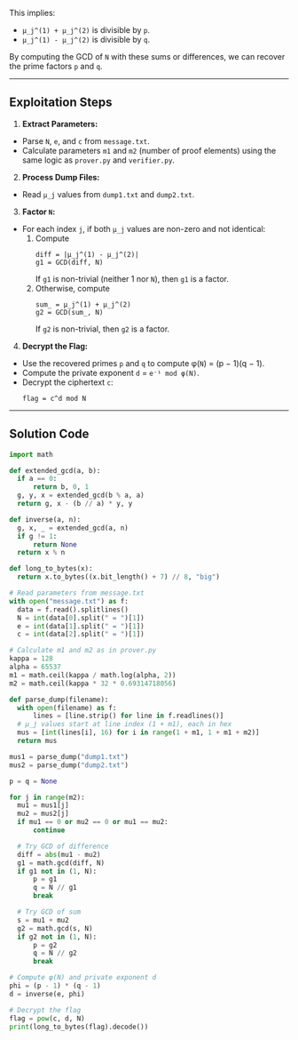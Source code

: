 This implies:
- `μ_j^(1) + μ_j^(2)` is divisible by `p`.
- `μ_j^(1) - μ_j^(2)` is divisible by `q`.

By computing the GCD of `N` with these sums or differences, we can recover the prime factors `p` and `q`.

---

## Exploitation Steps

1. **Extract Parameters:**
 - Parse `N`, `e`, and `c` from `message.txt`.
 - Calculate parameters `m1` and `m2` (number of proof elements) using the same logic as `prover.py` and `verifier.py`.

2. **Process Dump Files:**
 - Read `μ_j` values from `dump1.txt` and `dump2.txt`.

3. **Factor `N`:**
 - For each index `j`, if both `μ_j` values are non-zero and not identical:
   1. Compute 
      ```
      diff = |μ_j^(1) - μ_j^(2)|
      g1 = GCD(diff, N)
      ```
      If `g1` is non-trivial (neither 1 nor `N`), then `g1` is a factor.
   2. Otherwise, compute 
      ```
      sum_ = μ_j^(1) + μ_j^(2)
      g2 = GCD(sum_, N)
      ```
      If `g2` is non-trivial, then `g2` is a factor.

4. **Decrypt the Flag:**
 - Use the recovered primes `p` and `q` to compute φ(`N`) = (p − 1)(q − 1).
 - Compute the private exponent `d` = `e⁻¹ mod φ(N)`.
 - Decrypt the ciphertext `c`:
   ```
   flag = c^d mod N
   ```

---

## Solution Code
```python
import math

def extended_gcd(a, b):
  if a == 0:
      return b, 0, 1
  g, y, x = extended_gcd(b % a, a)
  return g, x - (b // a) * y, y

def inverse(a, n):
  g, x, _ = extended_gcd(a, n)
  if g != 1:
      return None
  return x % n

def long_to_bytes(x):
  return x.to_bytes((x.bit_length() + 7) // 8, "big")

# Read parameters from message.txt
with open("message.txt") as f:
  data = f.read().splitlines()
  N = int(data[0].split(" = ")[1])
  e = int(data[1].split(" = ")[1])
  c = int(data[2].split(" = ")[1])

# Calculate m1 and m2 as in prover.py
kappa = 128
alpha = 65537
m1 = math.ceil(kappa / math.log(alpha, 2))
m2 = math.ceil(kappa * 32 * 0.69314718056)

def parse_dump(filename):
  with open(filename) as f:
      lines = [line.strip() for line in f.readlines()]
  # μ_j values start at line index (1 + m1), each in hex
  mus = [int(lines[i], 16) for i in range(1 + m1, 1 + m1 + m2)]
  return mus

mus1 = parse_dump("dump1.txt")
mus2 = parse_dump("dump2.txt")

p = q = None

for j in range(m2):
  mu1 = mus1[j]
  mu2 = mus2[j]
  if mu1 == 0 or mu2 == 0 or mu1 == mu2:
      continue

  # Try GCD of difference
  diff = abs(mu1 - mu2)
  g1 = math.gcd(diff, N)
  if g1 not in (1, N):
      p = g1
      q = N // g1
      break

  # Try GCD of sum
  s = mu1 + mu2
  g2 = math.gcd(s, N)
  if g2 not in (1, N):
      p = g2
      q = N // g2
      break

# Compute φ(N) and private exponent d
phi = (p - 1) * (q - 1)
d = inverse(e, phi)

# Decrypt the flag
flag = pow(c, d, N)
print(long_to_bytes(flag).decode())

